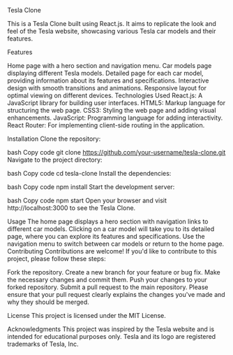 Tesla Clone

This is a Tesla Clone built using React.js. It aims to replicate the look and feel of the Tesla website, showcasing various Tesla car models and their features.

Features

Home page with a hero section and navigation menu.
Car models page displaying different Tesla models.
Detailed page for each car model, providing information about its features and specifications.
Interactive design with smooth transitions and animations.
Responsive layout for optimal viewing on different devices.
Technologies Used
React.js: A JavaScript library for building user interfaces.
HTML5: Markup language for structuring the web page.
CSS3: Styling the web page and adding visual enhancements.
JavaScript: Programming language for adding interactivity.
React Router: For implementing client-side routing in the application.

Installation
Clone the repository:

bash
Copy code
git clone https://github.com/your-username/tesla-clone.git
Navigate to the project directory:

bash
Copy code
cd tesla-clone
Install the dependencies:

bash
Copy code
npm install
Start the development server:

bash
Copy code
npm start
Open your browser and visit http://localhost:3000 to see the Tesla Clone.

Usage
The home page displays a hero section with navigation links to different car models.
Clicking on a car model will take you to its detailed page, where you can explore its features and specifications.
Use the navigation menu to switch between car models or return to the home page.
Contributing
Contributions are welcome! If you'd like to contribute to this project, please follow these steps:

Fork the repository.
Create a new branch for your feature or bug fix.
Make the necessary changes and commit them.
Push your changes to your forked repository.
Submit a pull request to the main repository.
Please ensure that your pull request clearly explains the changes you've made and why they should be merged.

License
This project is licensed under the MIT License.

Acknowledgments
This project was inspired by the Tesla website and is intended for educational purposes only. Tesla and its logo are registered trademarks of Tesla, Inc.





